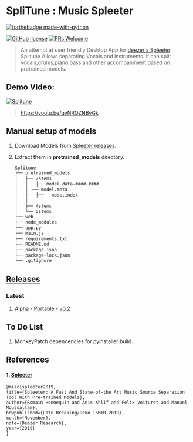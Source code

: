 # SpliTune : Music Spleeter
[![forthebadge made-with-python](https://ForTheBadge.com/images/badges/made-with-python.svg)](https://www.python.org/)

[![GitHub license](https://img.shields.io/badge/License-MIT-brightgreen.svg?style=for-the-badge)](https://github.com/awesome-arjun11/splitune/blob/master/LICENSE) [![PRs Welcome](https://img.shields.io/badge/PRs-welcome-brightgreen.svg?style=for-the-badge)](http://makeapullrequest.com)
> An attempt at user friendly Desktop App for [deezer's Spleeter](https://github.com/deezer/spleeter). Splitune Allows separating Vocals and instruments. It can split vocals,drums,piano,bass and other accompaniment based on pretrained models.

## Demo Video:
  

  [![Splitune](https://i.imgur.com/s6mzIfM.png)](https://youtu.be/qyNRQZNBvGk "Splitune UI : click to see demo")

  >https://youtu.be/qyNRQZNBvGk

## Manual setup of models
  1. Download Models from [Spleeter releases](https://github.com/deezer/spleeter/releases).
  2. Extract them in **pretrained_models** directory. 

      ```bash
      Splitune
      ├── pretrained_models
      │   ├── 2stems
      │   │   ├── model.data-####-####
      │   │	├── model.meta
      │   │   ├──	mode.index
      │   │
      │   ├── 4stems  
      │   └── 5stems
      ├── web
      ├── node_modules
      ├── app.py
      ├── main.js
      ├── requirements.txt
      ├── README.md
      ├── package.json
      ├── package-lock.json
      └── .gitignore
      ```
              
## [Releases](https://github.com/awesome-arjun11/splitune/releases/)
### Latest
  1. [Alpha - Portable - v0.2](https://github.com/awesome-arjun11/splitune/releases/tag/v0.2-alpha)

## To Do List
 1. MonkeyPatch dependencies for pyinstaller build.
 
## References
  #### 1. [Spleeter](https://github.com/deezer/spleeter)
    
    @misc{spleeter2019,
    title={Spleeter: A Fast And State-of-the Art Music Source Separation Tool With Pre-trained Models},
    author={Romain Hennequin and Anis Khlif and Felix Voituret and Manuel Moussallam},
    howpublished={Late-Breaking/Demo ISMIR 2019},
    month={November},
    note={Deezer Research},
    year={2019}
    }
    
